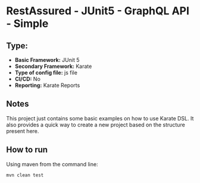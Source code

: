 # RestAssured - JUnit5 - GraphQL API - Simple

## Type:

- **Basic Framework:** JUnit 5
- **Secondary Framework:** Karate
- **Type of config file:** js file
- **CI/CD:** No
- **Reporting:** Karate Reports

## Notes
This project just contains some basic examples on how to use Karate DSL. It also provides a quick way to create a new project based on the structure present here. 

## How to run

Using maven from the command line:
```sh
mvn clean test 
```
